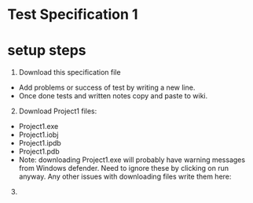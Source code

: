 # Test Specification 1

# setup steps

1. Download this specification file

- Add problems or success of test by writing a new line.
- Once done tests and written notes copy and paste to wiki.


2. Download Project1 files:
  - Project1.exe
  - Project1.iobj
  - Project1.ipdb
  - Project1.pdb
  - Note: downloading Project1.exe will probably have warning messages from 
Windows defender. Need to ignore these by clicking on run anyway.
Any other issues with downloading files write them here:

3. 
